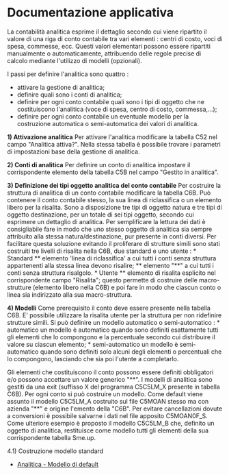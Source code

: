 # Documentazione applicativa
La contabilità analitica esprime il dettaglio secondo cui viene ripartito il valore di una riga di conto contabile tra vari elementi :  centri di costo, voci di spesa, commesse, ecc.
Questi valori elementari possono essere ripartiti manualmente o automaticamente, attribuendo delle regole precise di calcolo mediante l'utilizzo di modelli (opzionali).

I passi per definire l'analitica sono quattro : 
 - attivare la gestione di analitica;
 - definire quali sono i conti di analitica;
 - definire per ogni conto contabile quali sono i tipi di oggetto che ne costituiscono l'analitica    (voce di spesa, centro di costo, commessa,...);
 - definire per ogni conto contabile un eventuale modello per la costruzione automatica o    semi-automatica dei valori di analitica.

**1) Attivazione analitica**
Per attivare l'analitica modificare la tabella C52 nel campo "Analitica attiva?". Nella stessa tabella è possibile trovare i parametri di impostazioni base della gestione di analitica.

**2) Conti di analitica**
Per definire un conto di analitica impostare il corrispondente elemento della tabella C5B nel campo "Gestito in analitica".

**3) Definizione dei tipi oggetto analitica del conto contabile**
Per costruire la struttura di analitica di un conto contabile modificare la tabella C6B.
Può contenere il conto contabile stesso, la sua linea di riclassifica o un elemento libero per la risalita. Sono a disposizione tre tipi di oggetto natura e tre tipi di oggetto destinazione, per un totale di sei tipi oggetto, secondo cui esprimere un dettaglio di analitica.  Per semplificare la lettura dei dati è consigliabile fare in modo che uno stesso oggetto di analitica sia sempre attribuito alla stessa natura/destinazione, pur presente in conti diversi.
Per facilitare questa soluzione evitando il proliferare di strutture simili sono stati costruiti tre livelli di risalita nella C6B, due standard e uno utente : 
 \* Standard
 \*\* elemento 'linea di riclassifica' a cui tutti i conti senza struttura appartenenti alla stessa     linea devono risalire;
 \*\* elemento "\*\*" a cui tutti i conti senza struttura risalgolo.
 \* Utente
 \*\* elemento di risalita esplicito nel corrispondente campo "Risalita"; questo permette di     costruire delle macro-strutture (elemento libero nella C6B) e poi fare in modo che ciascun     conto o linea sia indirizzato alla sua macro-struttura.

**4) Modelli**
Come prerequisito il conto deve essere presente nella tabella C6B. E' possibile utilizzare la risalita utente per la struttura per non ridefinire strutture simili. Si può definire un modello automatico o semi-automatico : 
 \* automatico
   un modello è automatico quando sono definiti esattamente tutti gli elementi che lo compongono e    la percentuale secondo cui distribuire il valore su ciascun elemento;
 \* semi-automatico
   un modello è semi-automatico quando sono definiti solo alcuni degli elementi o percentuali che    lo compongono, lasciando che sia poi l'utente a completarlo.

Gli elementi che costituiscono il conto possono essere definiti obbligatori e/o possono accettare un valore generico "\*\*".
I modelli di analitica sono gestiti da una exit (suffisso X del programma C5C5LM_X presente in tabella C6B). Per ogni conto si può costruire un modello. Come default viene assunto il modello C5C5LM_A costruito sul file C5MOAN stesso ma con azienda "\*\*" e origine l'emento della "C6B".
Per evitare cancellazioni dovute a conversioni è possibile salvarne i dati nel file apposito C5MOAN0F_S. Come ulteriore esempio è proposto il modello C5C5LM_B che, definito un oggetto di analitica, restituisce come modello tutti gli elementi della sua corrispondente tabella Sme.up.

4.1) Costruzione  modello standard
- [Analitica - Modello di default](Sorgenti/OJ/PGM/C5C5LM)
